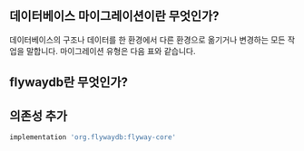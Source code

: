 
## 데이터베이스 마이그레이션이란 무엇인가?
데이터베이스의 구조나 데이터를 한 환경에서 다른 환경으로 옮기거나 변경하는 모든 작업을 말합니다. 마이그레이션 유형은 다음 표와 같습니다.


## flywaydb란 무엇인가?


## 의존성 추가
```gradle
implementation 'org.flywaydb:flyway-core'
```


